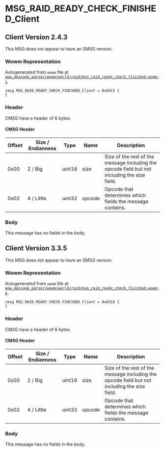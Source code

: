 # MSG_RAID_READY_CHECK_FINISHED_Client

## Client Version 2.4.3

This MSG does not appear to have an SMSG version.

### Wowm Representation

Autogenerated from `wowm` file at [`wow_message_parser/wowm/world/raid/msg_raid_ready_check_finished.wowm:1`](https://github.com/gtker/wow_messages/tree/main/wow_message_parser/wowm/world/raid/msg_raid_ready_check_finished.wowm#L1).
```rust,ignore
cmsg MSG_RAID_READY_CHECK_FINISHED_Client = 0x03C5 {
}
```
### Header

CMSG have a header of 6 bytes.

#### CMSG Header

| Offset | Size / Endianness | Type   | Name   | Description |
| ------ | ----------------- | ------ | ------ | ----------- |
| 0x00   | 2 / Big           | uint16 | size   | Size of the rest of the message including the opcode field but not including the size field.|
| 0x02   | 4 / Little        | uint32 | opcode | Opcode that determines which fields the message contains.|

### Body

This message has no fields in the body.

## Client Version 3.3.5

This MSG does not appear to have an SMSG version.

### Wowm Representation

Autogenerated from `wowm` file at [`wow_message_parser/wowm/world/raid/msg_raid_ready_check_finished.wowm:6`](https://github.com/gtker/wow_messages/tree/main/wow_message_parser/wowm/world/raid/msg_raid_ready_check_finished.wowm#L6).
```rust,ignore
cmsg MSG_RAID_READY_CHECK_FINISHED_Client = 0x03C6 {
}
```
### Header

CMSG have a header of 6 bytes.

#### CMSG Header

| Offset | Size / Endianness | Type   | Name   | Description |
| ------ | ----------------- | ------ | ------ | ----------- |
| 0x00   | 2 / Big           | uint16 | size   | Size of the rest of the message including the opcode field but not including the size field.|
| 0x02   | 4 / Little        | uint32 | opcode | Opcode that determines which fields the message contains.|

### Body

This message has no fields in the body.

